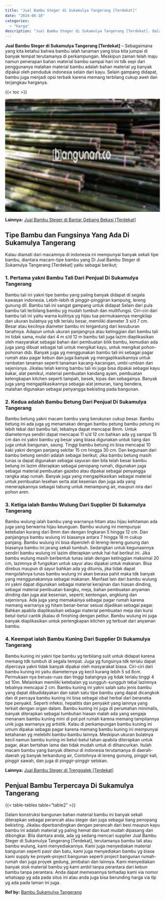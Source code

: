 ```yaml
---
title: "Jual Bambu Steger di Sukamulya Tangerang [Terdekat]"
date: "2024-08-18"
categories: 
  - "harga"
description: "Jual Bambu Steger di Sukamulya Tangerang [Terdekat]. Dalam konstruksi bangunan bahan material bambu ini banyak sekali diterapkan sebagai perancah atau steger..."
---
```


**Jual Bambu Steger di Sukamulya Tangerang \[Terdekat\]** – Sebagaimana yang kita ketahui bahwa bambu ialah tanaman yang bisa kita jumpai di banyak tempat terutamanya di perkampungan. Meskipun zaman telah maju namun penerapan bahan material bambu sampai hari ini tdk sepi dari penggunanya malahan material bambu adalah bahan material yg banyak dipakai oleh penduduk indonesia selain dari kayu. Selain gampang didapat, bambu juga menjadi opsi terbaik karena memang terbilang cukup awet dan terjangkau harganya.

{{< toc >}}

![Jual Bambu Steger di Sukamulya Tangerang [Terdekat]](/images/jual-bambu-tali-12.png)

**Lainnya:** [Jual Bambu Steger di Bantar Gebang Bekasi \[Terdekat\]](https://bambu.bangunan.co/jual-bambu-steger-di-bantar-gebang-bekasi-terdekat/)

## Tipe Bambu dan Fungsinya Yang Ada Di Sukamulya Tangerang

Kalau diamati dari macamnya di indonesia ini mempunyai banyak sekali tipe bambu, diantara macam-tipe bambu yang Di Jual Bambu Steger di Sukamulya Tangerang \[Terdekat\] yaitu sebagai berikut;

### 1\. Pertama yakni Bambu Tali Dari Penjual Di Sukamulya Tangerang

Bambu tali ini yakni tipe bambu yang paling banyak didapat di segala kawasan indonesia. Lebih-lebih di pinggir-pinggiran kampung, lereng gunung dll. Bambu tali ini sangat gampang untuk didapat Selain dari pula bambu tali terbilang bambu yg mudah tumbuh dan multifungsi. Ciri-ciri dari bambu tali ini yaitu warna kulitnya yg hijau tua permukaannya mengkilap dan ukuran bulatnya yg tdk terlalu besar, memiliki diameter 3 s/d 7 cm. Besar atau kecilnya diameter bambu ini tergantung dari kesuburan tanahnya. Adapun untuk ukuran panjangnya atau ketinggian dari bambu tali ini tidak sama, mulai dari 4 m s/d 12 m bambu tali juga lazim diaplikasikan oleh masyarakat sebagai bahan dari pembuatan bilik bambu, kemudian ada juga yang dibuat sebagai tali untuk mengikat kayu, untuk mengikat pohon-pohonan dsb. Banyak juga yg menggunakan bambu tali ini sebagai pagar rumah atau pagar kebun dan juga banyak yg mengaplikasikannya untuk rambatan tanaman seperti tanaman kacang-kacangan, umbi-umbian dan sejenisnya. Jikalau telah kering bambu tali ini juga bisa dipakai sebagai kayu bakar, alat pemikul, material pembuatan kandang ayam, pembuatan kelengkapan kitchen seperti tampah, besek, kipas dan sebagainya. Banyak juga yang mengaplikasikannya sebagai alat jemuran, tiang bendera, malahan digunakan sebagai penyangga bekisting pada bangunan.

### 2\. Kedua adalah Bambu Betung Dari Penjual Di Sukamulya Tangerang

Bambu betung yakni macam bambu yang berukuran cukup besar. Bambu betung ini ada juga yg menamakan dengan bambu petung bambu petung ini lebih tebal dari bambu tali, tebalnya dapat mencapai 8mm. Untuk diameternya sendiri dapat mencapai 11 s/d 12 cm bahkan ada yg sampai 15 cm dan ini yakni bambu yg besar yang biasa digunakan untuk tiang dan juga untuk bangunan, saung. Tinggi bambu betung ini bisa mencapai 10 kaki yakni dengan panjang sekitar 15 cm hingga 30 cm. Dan kegunaan dari bambu betung sendiri adalah sebagai berikut; Jika bambu betung masih tunas ia dapat digunakan sebagai sayuran dan bila telah besar bambu betung ini lazim diterapkan sebagai penopang rumah, digunakan juga sebagai material pembuatan gazebo atau dipakai sebagai penyangga rangka atap rumah. Banyak juga yang mengaplikasikan sebagai material untuk pembuatan lesehan serta alat kesenian dan juga ada yang menerapkannya sebagai tabung untuk menampung air, maupun nira dari pohon aren.

### 3\. Ketiga ialah Bambu Wulung Dari Supplier Di Sukamulya Tangerang

Bambu wulung ialah bambu yang warnanya hitam atau hijau kehitaman ada juga yang berwarna hijau keunguan. Bambu wulung ini mempunyai ketebalan kurang dari 8mm dan dengan lingkaran 5 hingga 12 cm. Dan panjangnya bambu wulung ini biasanya antara 7 hingga 18 m cukup panjang. Bambu wulung ini bisa diperoleh di lereng-lereng gunung dan biasanya bambu ini jarang sekali tumbuh. Sedangkan untuk kegunaannya sendiri bambu wulung ini lazim diterapkan untuk hal-hal berikut ini. Jika bambu wulung masih berbentuk tunas ialah dengan ketinggian maksimal 20 cm, lazimnya di fungsikan untuk sayur atau dipakai untuk makanan. Bisa direbus maupun di sayur bahkan ada yg ditumis, jika tidak dapat mengolahnya tunas bambu wulung ini akan berasa pahit maka tdk banyak yang menggunakannya sebagai makanan. Manfaat lain dari bambu wulung ini yakni dapat digunakan sebagai material kerajinan dan hiasan dinding, sebagai material pembuatan bangku, meja, bahan pembuatan anyaman dinding dan juga alat kesenian, seperti; kentongan, angklung dan sejenisnya. Ada juga yang memakainya sebagai pagar rumah karena memang warnanya yg hitam benar-benar sesuai dijadikan sebagai pagar. Bahkan apabila diaplikasikan sebagai material pembuatan meja dan kursi betul-betul cantik jikalau di finishing dengan pelitur. Bambu wulung ini juga banyak diaplikasikan untuk perlengkapan kitchen yg terbuat dari anyaman bambu.

### 4\. Keempat ialah Bambu Kuning Dari Supplier Di Sukamulya Tangerang

Bambu kuning ini yakni tipe bambu yg terbilang sulit untuk didapat karena memang tdk tumbuh di segala tempat. Juga yg fungsinya tdk terlalu dapat dipercaya yakni tidak banyak dipakai oleh masyarakat biasa. Ciri-ciri dari bambu kuning ini yaitu diameternya yg kecil kurang lebih 5 sd 8cm. Permukaan nya beruas-ruas dan tinggi batangnya yg tidak terlalu tinggi 4 sd 10m. Melainkan memiliki ketebalan yg sungguh-sungguh tebal lazimnya tebalnya mencapai 2 cm. Bambu kuning ini yakni salah satu jenis bambu yang dapat dibudidayakan dan salah satu tipe bambu yang dapat dicangkok dan di percaya bambu kuning ini bisa sebagai obat herbal dari beraneka tipe penyakit. Seperti infeksi, hepatitis dan penyakit yang lainnya yang terkait dengan organ dalam. Bambu kuning ini juga di perumahan minimalis, banyak diterapkan sebagai tumbuhan hiasan malah ada yang sengaja menanam bambu kuning mini di pot pot rumah karena memang tampilannya unik juga warnanya yg artistik. Kalau di perkampungan bambu kuning ini umum dipakai sebagai pagar karena memang bambu kuning ini mempunyai ketahanan yg melebihi bambu-bambu lainnya. Meskipun ukuran bulatnya kecil namun bambu kuning ini betul-betul tahan apabila diterapkan untuk pagar, akan bertahan lama dan tidak mudah untuk di dihancurkan. Itulah macam bambu yang banyak ditemui di indonesia terutamanya di daerah-daerah yg banyak terkandung air, Contohnya di lereng gunung, pinggir kali, pinggir sawah, dan juga di pinggir-pinggir selokan.

**Lainnya:** [Jual Bambu Steger di Trenggalek \[Terdekat\]](https://bambu.bangunan.co/jual-bambu-steger-di-trenggalek-terdekat/)

## Penjual Bambu Terpercaya Di Sukamulya Tangerang

{{< table-tables table="table2" >}}

Dalam konstruksi bangunan bahan material bambu ini banyak sekali diterapkan sebagai perancah atau steger dan juga sebagai tiang penopang bekisting. Jikalau diperbandingkan dengan perancah dari besi maupun kayu bambu ini adalah material yg paling hemat dan kuat mudah dipasang dan dibongkar. Bila diantara anda, ada yg sedang mencari supplier Jual Bambu Steger di Sukamulya Tangerang \[Terdekat\], terutamanya bambu tali atau bambu wulung, kami menyediakannya. Kami juga menyediakan material bangunan seperti pasir dan batu, kami juga menyediakan bambu yg biasa kami supply ke proyek-project bangunan seperti project bangunan rumah-rumah dan juga proyek gedung, jembatan dan lainnya. Kami menyediakan banyak stok material bambu yg kami ambil tanpa perantara dari kebun bambu tanpa perantara. Anda dapat memesannya terhadap kami via nomor whatsapp yg ada pada situs ini atau anda juga bisa berunding harga via tlp yg ada pada laman ini juga.

**Ref by:** [Bambu Sukamulya Tangerang](https://id.wikipedia.org/wiki/Bambu)
